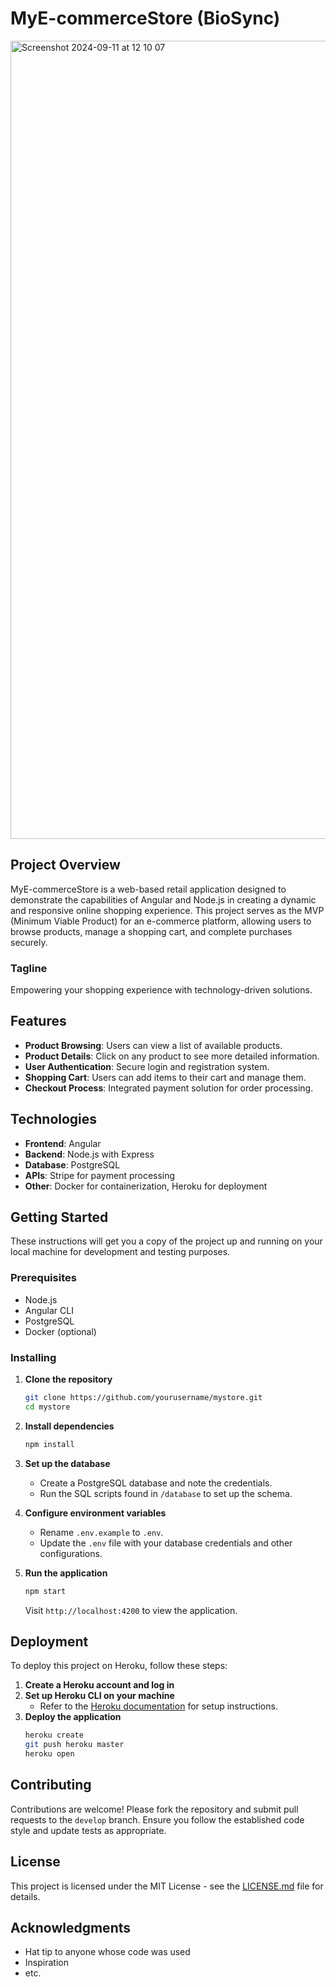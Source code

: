 # MyE-commerceStore (BioSync)


<img width="1277" alt="Screenshot 2024-09-11 at 12 10 07" src="https://github.com/user-attachments/assets/79a9dc7c-0d55-4c28-b1d8-3460acf22b8d">

## Project Overview

MyE-commerceStore is a web-based retail application designed to demonstrate the capabilities of Angular and Node.js in creating a dynamic and responsive online shopping experience. This project serves as the MVP (Minimum Viable Product) for an e-commerce platform, allowing users to browse products, manage a shopping cart, and complete purchases securely.

### Tagline
Empowering your shopping experience with technology-driven solutions.

## Features

- **Product Browsing**: Users can view a list of available products.
- **Product Details**: Click on any product to see more detailed information.
- **User Authentication**: Secure login and registration system.
- **Shopping Cart**: Users can add items to their cart and manage them.
- **Checkout Process**: Integrated payment solution for order processing.

## Technologies

- **Frontend**: Angular
- **Backend**: Node.js with Express
- **Database**: PostgreSQL
- **APIs**: Stripe for payment processing
- **Other**: Docker for containerization, Heroku for deployment

## Getting Started

These instructions will get you a copy of the project up and running on your local machine for development and testing purposes.

### Prerequisites

- Node.js
- Angular CLI
- PostgreSQL
- Docker (optional)

### Installing

1. **Clone the repository**
   ```bash
   git clone https://github.com/yourusername/mystore.git
   cd mystore
   ```

2. **Install dependencies**
   ```bash
   npm install
   ```

3. **Set up the database**
   - Create a PostgreSQL database and note the credentials.
   - Run the SQL scripts found in `/database` to set up the schema.

4. **Configure environment variables**
   - Rename `.env.example` to `.env`.
   - Update the `.env` file with your database credentials and other configurations.

5. **Run the application**
   ```bash
   npm start
   ```
   Visit `http://localhost:4200` to view the application.

## Deployment

To deploy this project on Heroku, follow these steps:

1. **Create a Heroku account and log in**
2. **Set up Heroku CLI on your machine**
   - Refer to the [Heroku documentation](https://devcenter.heroku.com/articles/heroku-cli) for setup instructions.
3. **Deploy the application**
   ```bash
   heroku create
   git push heroku master
   heroku open
   ```

## Contributing

Contributions are welcome! Please fork the repository and submit pull requests to the `develop` branch. Ensure you follow the established code style and update tests as appropriate.

## License

This project is licensed under the MIT License - see the [LICENSE.md](LICENSE) file for details.

## Acknowledgments

- Hat tip to anyone whose code was used
- Inspiration
- etc.
